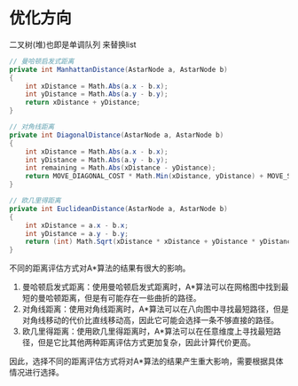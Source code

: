 
# 优化方向
二叉树(堆)也即是单调队列 来替换list



```csharp
// 曼哈顿启发式距离
private int ManhattanDistance(AstarNode a, AstarNode b)
{
    int xDistance = Math.Abs(a.x - b.x);
    int yDistance = Math.Abs(a.y - b.y);
    return xDistance + yDistance;
}

// 对角线距离
private int DiagonalDistance(AstarNode a, AstarNode b)
{
    int xDistance = Math.Abs(a.x - b.x);
    int yDistance = Math.Abs(a.y - b.y);
    int remaining = Math.Abs(xDistance - yDistance);
    return MOVE_DIAGONAL_COST * Math.Min(xDistance, yDistance) + MOVE_STRAIGHT_COST * remaining;
}

// 欧几里得距离
private int EuclideanDistance(AstarNode a, AstarNode b)
{
    int xDistance = a.x - b.x;
    int yDistance = a.y - b.y;
    return (int) Math.Sqrt(xDistance * xDistance + yDistance * yDistance);
}
```

不同的距离评估方式对A*算法的结果有很大的影响。

1. 曼哈顿启发式距离：使用曼哈顿启发式距离时，A*算法可以在网格图中找到最短的曼哈顿距离，但是有可能存在一些曲折的路径。
2. 对角线距离：使用对角线距离时，A*算法可以在八向图中寻找最短路径，但是对角线移动的代价比直线移动高，因此它可能会选择一条不够直接的路径。
3. 欧几里得距离：使用欧几里得距离时，A*算法可以在任意维度上寻找最短路径，但是它比其他两种距离评估方式更加复杂，因此计算代价更高。

因此，选择不同的距离评估方式将对A*算法的结果产生重大影响，需要根据具体情况进行选择。
